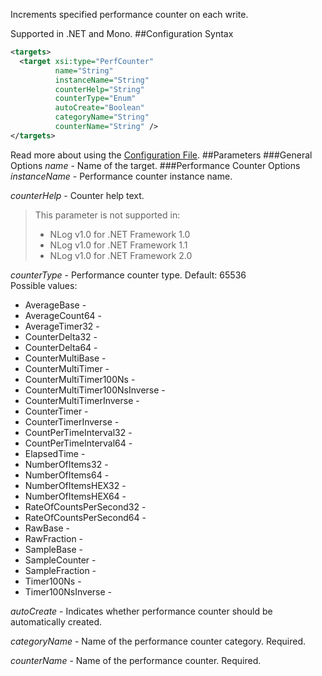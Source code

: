 Increments specified performance counter on each write. 

Supported in .NET and Mono.
##Configuration Syntax
```xml
<targets>
  <target xsi:type="PerfCounter"
          name="String"
          instanceName="String"
          counterHelp="String"
          counterType="Enum"
          autoCreate="Boolean"
          categoryName="String"
          counterName="String" />
</targets>
```
Read more about using the [Configuration File](Configuration-file).
##Parameters
###General Options
_name_ - Name of the target.
###Performance Counter Options
_instanceName_ - Performance counter instance name.

_counterHelp_ - Counter help text.  
> This parameter is not supported in:
> * NLog v1.0 for .NET Framework 1.0
> * NLog v1.0 for .NET Framework 1.1
> * NLog v1.0 for .NET Framework 2.0

_counterType_ - Performance counter type. Default: 65536  
Possible values:
* AverageBase -
* AverageCount64 -
* AverageTimer32 -
* CounterDelta32 -
* CounterDelta64 -
* CounterMultiBase -
* CounterMultiTimer -
* CounterMultiTimer100Ns -
* CounterMultiTimer100NsInverse -
* CounterMultiTimerInverse -
* CounterTimer -
* CounterTimerInverse -
* CountPerTimeInterval32 -
* CountPerTimeInterval64 -
* ElapsedTime -
* NumberOfItems32 -
* NumberOfItems64 -
* NumberOfItemsHEX32 -
* NumberOfItemsHEX64 -
* RateOfCountsPerSecond32 -
* RateOfCountsPerSecond64 -
* RawBase -
* RawFraction -
* SampleBase -
* SampleCounter -
* SampleFraction -
* Timer100Ns -
* Timer100NsInverse -

_autoCreate_ - Indicates whether performance counter should be automatically created.

_categoryName_ - Name of the performance counter category. Required.

_counterName_ - Name of the performance counter. Required.
